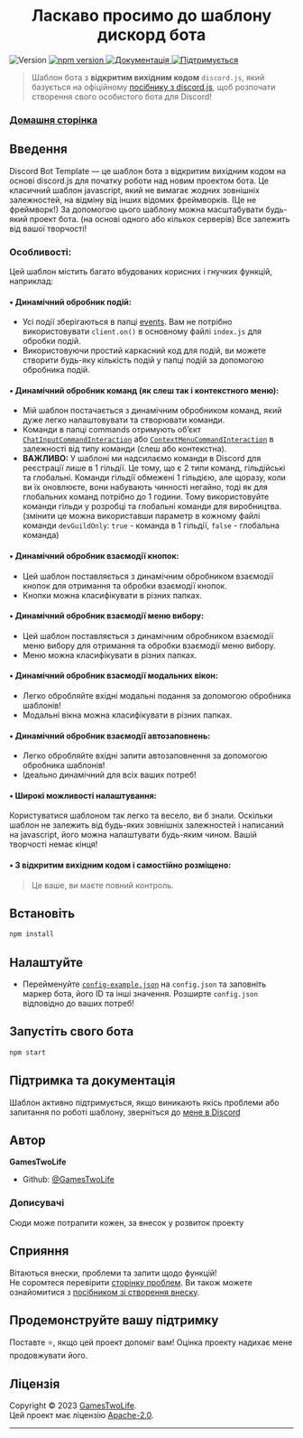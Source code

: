 <h1 align="center">Ласкаво просимо до шаблону дискорд бота</h1>
<p>
	<img alt="Version" src="https://img.shields.io/badge/версія-v1.3.0-blue.svg" />
	<a href="https://www.npmjs.com/package/discord.js">
		<img src="https://img.shields.io/npm/v/discord.js.svg" alt="npm version" />
	</a>
	<a href="https://github.com/GamesTwoLife/DiscordBot-Template#readme" target="_blank">
		<img alt="Документація" src="https://img.shields.io/badge/Документація-yes-brightgreen.svg" />
	</a>
	<a href="https://github.com/GamesTwoLife/DiscordBot-Template/graphs/commit-activity" target="_blank">
		<img alt="Підтримується" src="https://img.shields.io/badge/Підтримується%3F-yes-green.svg" />
	</a>
</p>

> Шаблон бота з **відкритим вихідним кодом** `discord.js`, який базується на офіційному [посібнику з discord.js](https://discordjs.guide/), щоб розпочати створення свого особистого бота для Discord!

### [Домашня сторінка](https://github.com/GamesTwoLife/DiscordBot-Template#readme)

## Введення

Discord Bot Template — це шаблон бота з відкритим вихідним кодом на основі discord.js для початку роботи над новим проектом бота. Це класичний шаблон javascript, який не вимагає жодних зовнішніх залежностей, на відміну від інших відомих фреймворків. (Це не фреймворк!)
За допомогою цього шаблону можна масштабувати будь-який проект бота. (на основі одного або кількох серверів) Все залежить від вашої творчості!

### Особливості:

Цей шаблон містить багато вбудованих корисних і гнучких функцій, наприклад:

#### • **Динамічний обробник подій:**

- Усі події зберігаються в папці [events](https://github.com/GamesTwoLife/DiscordBot-Template/blob/master/events/). Вам не потрібно використовувати `client.on()` в основному файлі `index.js` для обробки подій.
- Використовуючи простий каркасний код для подій, ви можете створити будь-яку кількість подій у папці подій за допомогою обробника подій.

#### • **Динамічний обробник команд (як слеш так і контекстного меню):**

- Мій шаблон постачається з динамічним обробником команд, який дуже легко налаштовувати та створювати команди.
- Команди в папці commands отримують об’єкт [`ChatInputCommandInteraction`](https://discord.js.org/docs/packages/discord.js/14.16.3/ChatInputCommandInteraction:Class) або [`ContextMenuCommandInteraction`](https://discord.js.org/docs/packages/discord.js/14.16.3/ContextMenuCommandInteraction:Class) в залежності від типу команди (слеш або контекстна).
- **ВАЖЛИВО:** У шаблоні ми надсилаємо команди в Discord для реєстрації лише в 1 гільдії. Це тому, що є 2 типи команд, гільдійські та глобальні. Команди гільдії обмежені 1 гільдією, але щоразу, коли ви їх оновлюєте, вони набувають чинності негайно, тоді як для глобальних команд потрібно до 1 години. Тому використовуйте команди гільди у розробці та глобальні команди для виробництва. (змінити це можна використавши параметр в кожному файлі команди `devGuildOnly`: `true` - команда в 1 гільдії, `false` - глобальна команда)

#### • **Динамічний обробник взаємодії кнопок:**

- Цей шаблон поставляється з динамічним обробником взаємодії кнопок для отримання та обробки взаємодії кнопок.
- Кнопки можна класифікувати в різних папках.

#### • **Динамічний обробник взаємодії меню вибору:**

- Цей шаблон поставляється з динамічним обробником взаємодії меню вибору для отримання та обробки взаємодії меню вибору.
- Меню можна класифікувати в різних папках.

#### • **Динамічний обробник взаємодії модальних вікон:**

- Легко обробляйте вхідні модальні подання за допомогою обробника шаблонів!
- Модальні вікна можна класифікувати в різних папках.

#### • **Динамічний обробник взаємодії автозаповнень:**

- Легко обробляйте вхідні запити автозаповнення за допомогою обробника шаблонів!
- Ідеально динамічний для всіх ваших потреб!

#### • **Широкі можливості налаштування:**

Користуватися шаблоном так легко та весело, ви б знали. Оскільки шаблон не залежить від будь-яких зовнішніх залежностей і написаний на javascript, його можна налаштувати будь-яким чином. Вашій творчості немає кінця!

#### • **З відкритим вихідним кодом і самостійно розміщено:**

> Це ваше, ви маєте повний контроль.

## Встановіть

```sh
npm install
```

## Налаштуйте

- Перейменуйте [`config-example.json`](https://github.com/GamesTwoLife/DiscordBot-Template/blob/master/config-example.json) на `config.json` та заповніть маркер бота, його ID та інші значення. Розширте `config.json` відповідно до ваших потреб!

## Запустіть свого бота

```sh
npm start
```

## Підтримка та документація

Шаблон активно підтримується, якщо виникають якісь проблеми або запитання по роботі шаблону, зверніться до [мене в Discord](https://discord.gg/users/713064369705189446)

## Автор

**GamesTwoLife**

- Github: [@GamesTwoLife](https://github.com/GamesTwoLife)

### Дописувачі

Сюди може потрапити кожен, за внесок у розвиток проекту

## Сприяння

Вітаються внески, проблеми та запити щодо функцій!<br />Не соромтеся перевірити [сторінку проблем](https://github.com/GamesTwoLife/DiscordBot-Template/issues). Ви також можете ознайомитися з [посібником зі створення внеску](https://github.com/GamesTwoLife/DiscordBot-Template/blob/master/CONTRIBUTING.md).

## Продемонструйте вашу підтримку

Поставте ⭐️, якщо цей проект допоміг вам! Оцінка проекту надихає мене продовжувати його.

## Ліцензія

Copyright © 2023 [GamesTwoLife](https://github.com/GamesTwoLife).<br />
Цей проект має ліцензію [Apache-2.0](LICENSE).

---
